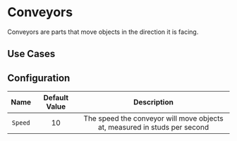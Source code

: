 # Conveyors

Conveyors are parts that move objects in the direction it is facing.

## Use Cases

## Configuration
| Name | Default Value | Description
|:-----:|:-----:|:-----:
| `Speed` | 10 | The speed the conveyor will move objects at, measured in studs per second